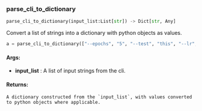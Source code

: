 

### parse_cli_to_dictionary
```python
parse_cli_to_dictionary(input_list:List[str]) -> Dict[str, Any]
```
Convert a list of strings into a dictionary with python objects as values.


```python
a = parse_cli_to_dictionary(["--epochs", "5", "--test", "this", "--lr", "0.74"])# {'epochs': 5, 'test': 'this', 'lr': 0.74}
```




#### Args:

* **input_list** :  A list of input strings from the cli.

#### Returns:
    A dictionary constructed from the `input_list`, with values converted to python objects where applicable.